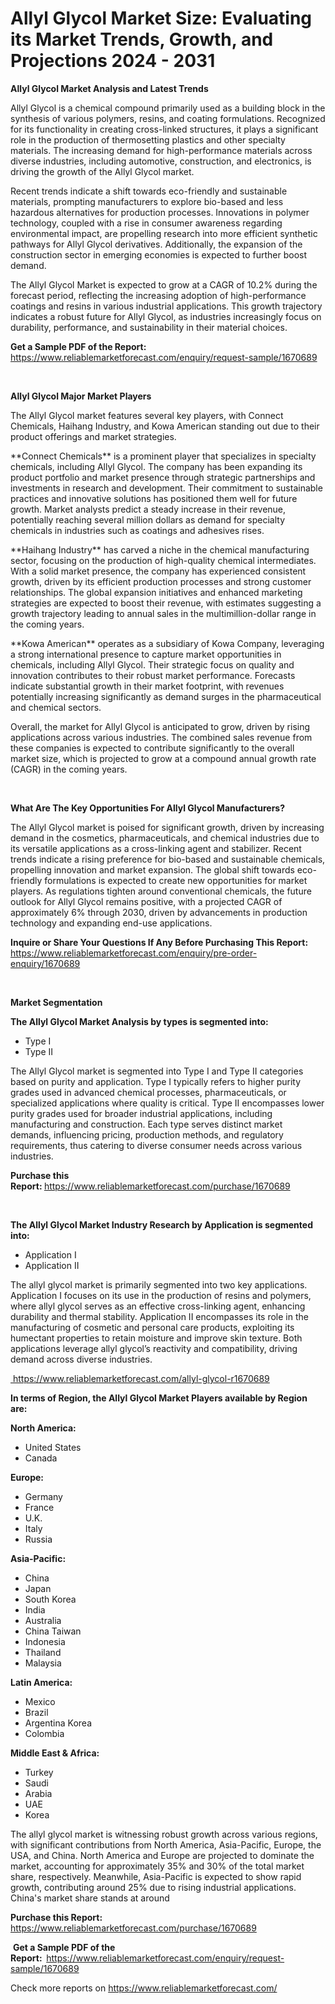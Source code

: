 <p><h1>Allyl Glycol Market Size: Evaluating its Market Trends, Growth, and Projections 2024 - 2031</h1></p><p><strong>Allyl Glycol Market Analysis and Latest Trends</strong></p>
<p><p>Allyl Glycol is a chemical compound primarily used as a building block in the synthesis of various polymers, resins, and coating formulations. Recognized for its functionality in creating cross-linked structures, it plays a significant role in the production of thermosetting plastics and other specialty materials. The increasing demand for high-performance materials across diverse industries, including automotive, construction, and electronics, is driving the growth of the Allyl Glycol market.</p><p>Recent trends indicate a shift towards eco-friendly and sustainable materials, prompting manufacturers to explore bio-based and less hazardous alternatives for production processes. Innovations in polymer technology, coupled with a rise in consumer awareness regarding environmental impact, are propelling research into more efficient synthetic pathways for Allyl Glycol derivatives. Additionally, the expansion of the construction sector in emerging economies is expected to further boost demand.</p><p>The Allyl Glycol Market is expected to grow at a CAGR of 10.2% during the forecast period, reflecting the increasing adoption of high-performance coatings and resins in various industrial applications. This growth trajectory indicates a robust future for Allyl Glycol, as industries increasingly focus on durability, performance, and sustainability in their material choices.</p></p>
<p><strong>Get a Sample PDF of the Report:&nbsp;</strong> <a href="https://www.reliablemarketforecast.com/enquiry/request-sample/1670689?utm_campaign=1169&utm_medium=2&utm_source=Github&utm_content=ia&utm_term=27122024&utm_id=allyl-glycol">https://www.reliablemarketforecast.com/enquiry/request-sample/1670689</a></p>
<p>&nbsp;</p>
<p><strong>Allyl Glycol Major Market Players</strong></p>
<p><p>The Allyl Glycol market features several key players, with Connect Chemicals, Haihang Industry, and Kowa American standing out due to their product offerings and market strategies.</p><p>**Connect Chemicals** is a prominent player that specializes in specialty chemicals, including Allyl Glycol. The company has been expanding its product portfolio and market presence through strategic partnerships and investments in research and development. Their commitment to sustainable practices and innovative solutions has positioned them well for future growth. Market analysts predict a steady increase in their revenue, potentially reaching several million dollars as demand for specialty chemicals in industries such as coatings and adhesives rises.</p><p>**Haihang Industry** has carved a niche in the chemical manufacturing sector, focusing on the production of high-quality chemical intermediates. With a solid market presence, the company has experienced consistent growth, driven by its efficient production processes and strong customer relationships. The global expansion initiatives and enhanced marketing strategies are expected to boost their revenue, with estimates suggesting a growth trajectory leading to annual sales in the multimillion-dollar range in the coming years.</p><p>**Kowa American** operates as a subsidiary of Kowa Company, leveraging a strong international presence to capture market opportunities in chemicals, including Allyl Glycol. Their strategic focus on quality and innovation contributes to their robust market performance. Forecasts indicate substantial growth in their market footprint, with revenues potentially increasing significantly as demand surges in the pharmaceutical and chemical sectors.</p><p>Overall, the market for Allyl Glycol is anticipated to grow, driven by rising applications across various industries. The combined sales revenue from these companies is expected to contribute significantly to the overall market size, which is projected to grow at a compound annual growth rate (CAGR) in the coming years.</p></p>
<p>&nbsp;</p>
<p><strong>What Are The Key Opportunities For Allyl Glycol Manufacturers?</strong></p>
<p><p>The Allyl Glycol market is poised for significant growth, driven by increasing demand in the cosmetics, pharmaceuticals, and chemical industries due to its versatile applications as a cross-linking agent and stabilizer. Recent trends indicate a rising preference for bio-based and sustainable chemicals, propelling innovation and market expansion. The global shift towards eco-friendly formulations is expected to create new opportunities for market players. As regulations tighten around conventional chemicals, the future outlook for Allyl Glycol remains positive, with a projected CAGR of approximately 6% through 2030, driven by advancements in production technology and expanding end-use applications.</p></p>
<p><strong>Inquire or Share Your Questions If Any Before Purchasing This Report:</strong> <a href="https://www.reliablemarketforecast.com/enquiry/pre-order-enquiry/1670689?utm_campaign=1169&utm_medium=2&utm_source=Github&utm_content=ia&utm_term=27122024&utm_id=allyl-glycol">https://www.reliablemarketforecast.com/enquiry/pre-order-enquiry/1670689</a></p>
<p>&nbsp;</p>
<p><strong>Market Segmentation</strong></p>
<p><strong>The Allyl Glycol Market Analysis by types is segmented into:</strong></p>
<p><ul><li>Type I</li><li>Type II</li></ul></p>
<p><p>The Allyl Glycol market is segmented into Type I and Type II categories based on purity and application. Type I typically refers to higher purity grades used in advanced chemical processes, pharmaceuticals, or specialized applications where quality is critical. Type II encompasses lower purity grades used for broader industrial applications, including manufacturing and construction. Each type serves distinct market demands, influencing pricing, production methods, and regulatory requirements, thus catering to diverse consumer needs across various industries.</p></p>
<p><strong>Purchase this Report:&nbsp;</strong><a href="https://www.reliablemarketforecast.com/purchase/1670689?utm_campaign=1169&utm_medium=2&utm_source=Github&utm_content=ia&utm_term=27122024&utm_id=allyl-glycol">https://www.reliablemarketforecast.com/purchase/1670689</a></p>
<p>&nbsp;</p>
<p><strong>The Allyl Glycol Market Industry Research by Application is segmented into:</strong></p>
<p><ul><li>Application I</li><li>Application II</li></ul></p>
<p><p>The allyl glycol market is primarily segmented into two key applications. Application I focuses on its use in the production of resins and polymers, where allyl glycol serves as an effective cross-linking agent, enhancing durability and thermal stability. Application II encompasses its role in the manufacturing of cosmetic and personal care products, exploiting its humectant properties to retain moisture and improve skin texture. Both applications leverage allyl glycol’s reactivity and compatibility, driving demand across diverse industries.</p></p>
<p><a href="https://www.reliablemarketforecast.com/allyl-glycol-r1670689?utm_campaign=1169&utm_medium=2&utm_source=Github&utm_content=ia&utm_term=27122024&utm_id=allyl-glycol">&nbsp;https://www.reliablemarketforecast.com/allyl-glycol-r1670689</a></p>
<p><strong>In terms of Region, the Allyl Glycol Market Players available by Region are:</strong></p>
<p>
    <p> <strong> North America: </strong>
        <ul>
            <li>United States</li>
            <li>Canada</li>
        </ul>
        </p> 
    <p> <strong> Europe: </strong>
        <ul>
            <li>Germany</li>
            <li>France</li>
            <li>U.K.</li>
            <li>Italy</li>
            <li>Russia</li>
        </ul>
        </p> 
    <p> <strong> Asia-Pacific: </strong>
        <ul>
            <li>China</li>
            <li>Japan</li>
            <li>South Korea</li>
            <li>India</li>
            <li>Australia</li>
            <li>China Taiwan</li>
            <li>Indonesia</li>
            <li>Thailand</li>
            <li>Malaysia</li>
        </ul>
        </p> 
    <p> <strong> Latin America: </strong>
        <ul>
            <li>Mexico</li>
            <li>Brazil</li>
            <li>Argentina Korea</li>
            <li>Colombia</li>
        </ul>
        </p> 
    <p> <strong> Middle East & Africa: </strong>
        <ul>
            <li>Turkey</li>
            <li>Saudi</li>
            <li>Arabia</li>
            <li>UAE</li>
            <li>Korea</li>
        </ul>
    </p>
    </p>
<p><p>The allyl glycol market is witnessing robust growth across various regions, with significant contributions from North America, Asia-Pacific, Europe, the USA, and China. North America and Europe are projected to dominate the market, accounting for approximately 35% and 30% of the total market share, respectively. Meanwhile, Asia-Pacific is expected to show rapid growth, contributing around 25% due to rising industrial applications. China's market share stands at around</p></p>
<p><strong>Purchase this Report: </strong><a href="https://www.reliablemarketforecast.com/purchase/1670689?utm_campaign=1169&utm_medium=2&utm_source=Github&utm_content=ia&utm_term=27122024&utm_id=allyl-glycol">https://www.reliablemarketforecast.com/purchase/1670689</a></p>
<p>&nbsp;<strong>Get a Sample PDF of the Report:&nbsp;&nbsp;</strong><a href="https://www.reliablemarketforecast.com/enquiry/request-sample/1670689?utm_campaign=1169&utm_medium=2&utm_source=Github&utm_content=ia&utm_term=27122024&utm_id=allyl-glycol">https://www.reliablemarketforecast.com/enquiry/request-sample/1670689</a></p>
<p><strong></strong></p>
<p>Check more reports on <a href="https://www.reliablemarketforecast.com/?utm_campaign=1169&utm_medium=2&utm_source=Github&utm_content=ia&utm_term=27122024&utm_id=allyl-glycol">https://www.reliablemarketforecast.com/</a></p>